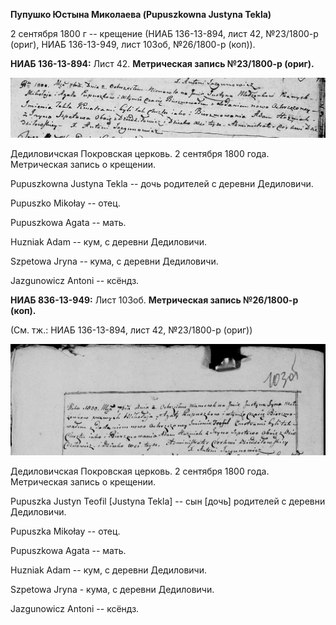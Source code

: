 **Пупушко Юстына Миколаева (Pupuszkowna Justyna Tekla)**

2 сентября 1800 г -- крещение (НИАБ 136-13-894, лист 42, №23/1800-р
(ориг), НИАБ 136-13-949, лист 103об, №26/1800-р (коп)).

**НИАБ 136-13-894:** Лист 42. **Метрическая запись №23/1800-р (ориг).**

![](./media/7ab85df1a1ac2532d11f0eb1256e23ba034775c5.png)

Дедиловичская Покровская церковь. 2 сентября 1800 года. Метрическая
запись о крещении.

Pupuszkowna Justyna Tekla -- дочь родителей с деревни Дедиловичи.

Pupuszko Mikołay -- отец.

Pupuszkowa Agata -- мать.

Huzniak Adam -- кум, с деревни Дедиловичи.

Szpetowa Jryna -- кума, с деревни Дедиловичи.

Jazgunowicz Antoni -- ксёндз.

**НИАБ 836-13-949:** Лист 103об. **Метрическая запись №26/1800-р
(коп).**

(См. тж.: НИАБ 136-13-894, лист 42, №23/1800-р (ориг))

![](./media/a53756d4c0d5752185d7e3b8c84169a8543b3b17.png)

Дедиловичская Покровская церковь. 2 сентября 1800 года. Метрическая
запись о крещении.

Pupuszka Justyn Teofil \[Justyna Tekla\] -- сын \[дочь\] родителей с
деревни Дедиловичи.

Pupuszka Mikołay -- отец.

Pupuszkowa Agata -- мать.

Huzniak Adam -- кум, с деревни Дедиловичи.

Szpetowa Jryna - кума, с деревни Дедиловичи.

Jazgunowicz Antoni -- ксёндз.

